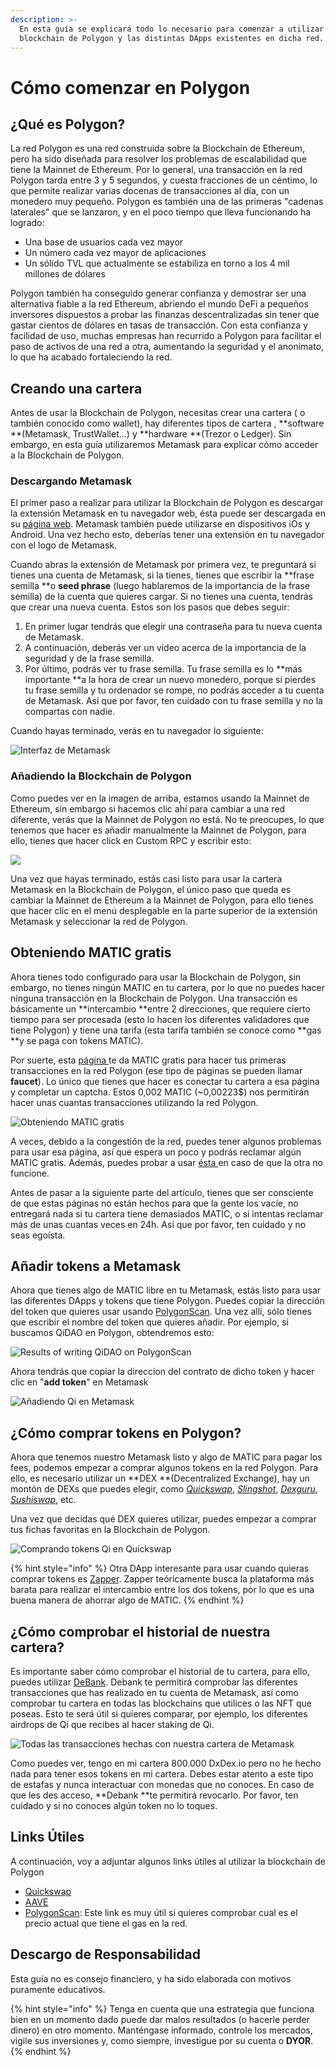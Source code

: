 ```yaml
---
description: >-
  En esta guía se explicará todo lo necesario para comenzar a utilizar la red
  blockchain de Polygon y las distintas DApps existentes en dicha red.
---
```


# Cómo comenzar en Polygon

## ¿Qué es Polygon?

La red Polygon es una red construida sobre la Blockchain de Ethereum, pero ha sido diseñada para resolver los problemas de escalabilidad que tiene la Mainnet de Ethereum. Por lo general, una transacción en la red Polygon tarda entre 3 y 5 segundos, y cuesta fracciones de un céntimo, lo que permite realizar varias docenas de transacciones al día, con un monedero muy pequeño. Polygon es también una de las primeras "cadenas laterales" que se lanzaron, y en el poco tiempo que lleva funcionando ha logrado:

* Una base de usuarios cada vez mayor 
* Un número cada vez mayor de aplicaciones 
* Un sólido TVL que actualmente se estabiliza en torno a los 4 mil millones de dólares 

Polygon también ha conseguido generar confianza y demostrar ser una alternativa fiable a la red Ethereum, abriendo el mundo DeFi a pequeños inversores dispuestos a probar las finanzas descentralizadas sin tener que gastar cientos de dólares en tasas de transacción. Con esta confianza y facilidad de uso, muchas empresas han recurrido a Polygon para facilitar el paso de activos de una red a otra, aumentando la seguridad y el anonimato, lo que ha acabado fortaleciendo la red.

## Creando una cartera

Antes de usar la Blockchain de Polygon, necesitas crear una cartera ( o también conocido como wallet), hay diferentes tipos de cartera , **software **(Metamask, TrustWallet...) y **hardware **(Trezor o Ledger). Sin embargo, en esta guía utilizaremos Metamask para explicar cómo acceder a la Blockchain de Polygon.

### Descargando Metamask

El primer paso a realizar para utilizar la Blockchain de Polygon es descargar la extensión Metamask en tu navegador web, ésta puede ser descargada en su [página web](https://metamask.io/download.html). Metamask también puede utilizarse en dispositivos iOs y Android. Una vez hecho esto, deberías tener una extensión en tu navegador con el logo de Metamask. 

Cuando abras la extensión de Metamask por primera vez, te preguntará si tienes una cuenta de Metamask, si la tienes, tienes que escribir la **frase semilla **o **seed phrase** (luego hablaremos de la importancia de la frase semilla) de la cuenta que quieres cargar. Si no tienes una cuenta, tendrás que crear una nueva cuenta. Estos son los pasos que debes seguir:

1. En primer lugar tendrás que elegir una contraseña para tu nueva cuenta de Metamask.
2. A continuación, deberás ver un video acerca de la importancia de la seguridad y de la frase semilla.
3. Por último, podrás ver tu frase semilla. Tu frase semilla es lo **más importante **a la hora de crear un nuevo monedero, porque si pierdes tu frase semilla y tu ordenador se rompe, no podrás acceder a tu cuenta de Metamask. Así que por favor, ten cuidado con tu frase semilla y no la compartas con nadie.

Cuando hayas terminado, verás en tu navegador lo siguiente:

![Interfaz de Metamask](<../.gitbook/assets/image (27).png>)

### Añadiendo la Blockchain de Polygon

Como puedes ver en la imagen de arriba, estamos usando la Mainnet de Ethereum, sin embargo si hacemos clic ahí para cambiar a una red diferente, verás que la Mainnet de Polygon no está. No te preocupes, lo que tenemos que hacer es añadir manualmente la Mainnet de Polygon, para ello, tienes que hacer click en Custom RPC y escribir esto:

![](<../.gitbook/assets/image (16).png>)

Una vez que hayas terminado, estás casi listo para usar la cartera Metamask en la Blockchain de Polygon, el único paso que queda es cambiar la Mainnet de Ethereum a la Mainnet de Polygon, para ello tienes que hacer clic en el menú desplegable en la parte superior de la extensión Metamask y seleccionar la red de Polygon.

## Obteniendo MATIC gratis

Ahora tienes todo configurado para usar la Blockchain de Polygon, sin embargo, no tienes ningún MATIC en tu cartera, por lo que no puedes hacer ninguna transacción en la Blockchain de Polygon. Una transacción es básicamente un **intercambio **entre 2 direcciones, que requiere cierto tiempo para ser procesada (esto lo hacen los diferentes validadores que tiene Polygon) y tiene una tarifa (esta tarifa también se conoce como **gas **y se paga con tokens MATIC).

Por suerte, esta [página ](https://matic.supply)te da MATIC gratis para hacer tus primeras transacciones en la red Polygon (ese tipo de páginas se pueden llamar **faucet**). Lo único que tienes que hacer es conectar tu cartera a esa página y completar un captcha. Estos 0,002 MATIC (\~0,00223$) nos permitirán hacer unas cuantas transacciones utilizando la red Polygon.

![Obteniendo MATIC gratis](<../.gitbook/assets/image (26).png>)

A veces, debido a la congestión de la red, puedes tener algunos problemas para usar esa página, así que espera un poco y podrás reclamar algún MATIC gratis. Además, puedes probar a usar [ésta ](https://macncheese.finance/matic-polygon-mainnet-faucet.php)en caso de que la otra no funcione. 

Antes de pasar a la siguiente parte del artículo, tienes que ser consciente de que estas páginas no están hechos para que la gente los vacíe, no entregará nada si tu cartera tiene demasiados MATIC, o si intentas reclamar más de unas cuantas veces en 24h. Así que por favor, ten cuidado y no seas egoísta.

## Añadir tokens a Metamask

Ahora que tienes algo de MATIC libre en tu Metamask, estás listo para usar las diferentes DApps y tokens que tiene Polygon. Puedes copiar la dirección del token que quieres usar usando [PolygonScan](https://polygonscan.com). Una vez allí, sólo tienes que escribir el nombre del token que quieres añadir. Por ejemplo, si buscamos QiDAO en Polygon, obtendremos esto:

![Results of writing QiDAO on PolygonScan](<../.gitbook/assets/image (24).png>)

Ahora tendrás que copiar la direccion del contrato de dicho token y hacer clic en "**add token**" en Metamask

![Añadiendo Qi en Metamask](<../.gitbook/assets/image (22).png>)

## ¿Cómo comprar tokens en Polygon?

Ahora que tenemos nuestro Metamask listo y algo de MATIC para pagar los fees, podemos empezar a comprar algunos tokens en la red Polygon. Para ello, es necesario utilizar un **DEX **(Decentralized Exchange), hay un montón de DEXs que puedes elegir, como [_Quickswap_](https://quickswap.exchange/#/swap), [_Slingshot_](https://app.slingshot.finance/trade/m/MATIC/USDC), [_Dexguru_](https://dex.guru), [_Sushiswap_](https://app.sushi.com/swap), etc. 

Una vez que decidas qué DEX quieres utilizar, puedes empezar a comprar tus fichas favoritas en la Blockchain de Polygon.

![Comprando tokens Qi en Quickswap](<../.gitbook/assets/image (25).png>)

{% hint style="info" %}
Otra DApp interesante para usar cuando quieras comprar tokens es [Zapper](https://zapper.fi/es/exchange). Zapper teóricamente busca la plataforma más barata para realizar el intercambio entre los dos tokens, por lo que es una buena manera de ahorrar algo de MATIC.
{% endhint %}

## ¿Cómo comprobar el historial de nuestra cartera?

Es importante saber cómo comprobar el historial de tu cartera, para ello, puedes utilizar [DeBank](https://debank.com). Debank te permitirá comprobar las diferentes transacciones que has realizado en tu cuenta de Metamask, así como comprobar tu cartera en todas las blockchains que utilices o las NFT que poseas. Esto te será útil si quieres comparar, por ejemplo, los diferentes airdrops de Qi que recibes al hacer staking de Qi.

![Todas las transacciones hechas con nuestra cartera de Metamask](<../.gitbook/assets/image (10).png>)

Como puedes ver, tengo en mi cartera 800.000 DxDex.io pero no he hecho nada para tener esos tokens en mi cartera. Debes estar atento a este tipo de estafas y nunca interactuar con monedas que no conoces. En caso de que les des acceso, **Debank **te permitirá revocarlo. Por favor, ten cuidado y si no conoces algún token no lo toques.

## Links Útiles

A continuación, voy a adjuntar algunos links útiles al utilizar la blockchain de Polygon

* [Quickswap](https://quickswap.exchange/#/swap)
*  [AAVE](https://app.aave.com)
* [PolygonScan](https://polygonscan.com/gastracker/): Este link es muy útil si quieres comprobar cual es el precio actual que tiene el gas en la red.

## Descargo de Responsabilidad

Esta guía no es consejo financiero, y ha sido elaborada con motivos puramente educativos.

{% hint style="info" %}
Tenga en cuenta que una estrategia que funciona bien en un momento dado puede dar malos resultados (o hacerle perder dinero) en otro momento. Manténgase informado, controle los mercados, vigile sus inversiones y, como siempre, investigue por su cuenta o **DYOR**.
{% endhint %}

 
